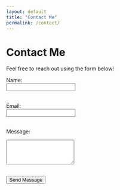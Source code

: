 ```yaml
---
layout: default
title: "Contact Me"
permalink: /contact/
---
```


# Contact Me

Feel free to reach out using the form below!

<form action="https://formspree.io/f/your-form-id" method="POST">
  <label for="name">Name:</label><br>
  <input type="text" id="name" name="name" required><br><br>

  <label for="email">Email:</label><br>
  <input type="email" id="email" name="email" required><br><br>

  <label for="message">Message:</label><br>
  <textarea id="message" name="message" rows="4" required></textarea><br><br>

  <button type="submit">Send Message</button>
</form>
